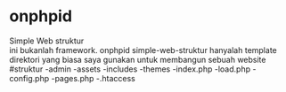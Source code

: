 # onphpid
Simple Web struktur
<br>
ini bukanlah framework. onphpid simple-web-struktur hanyalah template direktori yang biasa saya gunakan untuk membangun 
sebuah website
<br>
#struktur
-admin
-assets
-includes
-themes
-index.php
-load.php
-config.php
-pages.php
-.htaccess
